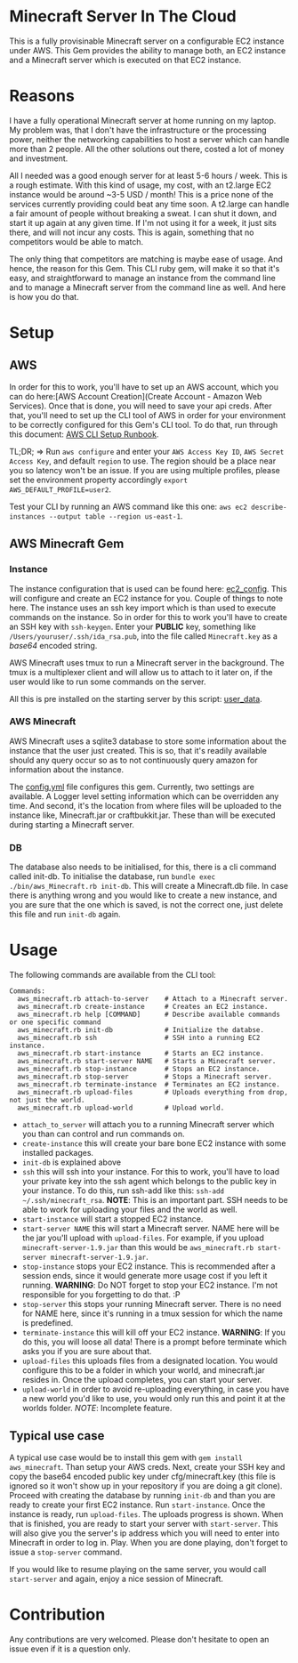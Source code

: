 Minecraft Server In The Cloud
=============================

This is a fully provisinable Minecraft server on a configurable EC2 instance under AWS. This Gem
provides the ability to manage both, an EC2 instance and a Minecraft server which is executed on
that EC2 instance.

# Reasons

I have a fully operational Minecraft server at home running on my laptop. My problem was, that
I don't have the infrastructure or the processing power, neither the networking capabilities to host
a server which can handle more than 2 people. All the other solutions out there, costed a lot of
money and investment.

All I needed was a good enough server for at least 5-6 hours / week. This is a rough estimate.
With this kind of usage, my cost, with an t2.large EC2 instance would be around ~3-5 USD / month!
This is a price none of the services currently providing could beat any time soon. A t2.large can
handle a fair amount of people without breaking a sweat. I can shut it down, and start it up again
at any given time. If I'm not using it for a week, it just sits there, and will not incur any costs.
This is again, something that no competitors would be able to match.

The only thing that competitors are matching is maybe ease of usage. And hence, the reason for this
Gem. This CLI ruby gem, will make it so that it's easy, and straightforward to manage an instance
from the command line and to manage a Minecraft server from the command line as well. And here is
how you do that.

# Setup

## AWS

In order for this to work, you'll have to set up an AWS account, which you can do here:[AWS Account Creation](Create Account - Amazon Web Services).
Once that is done, you will need to save your api creds. After that, you'll need to set up the CLI
tool of AWS in order for your environment to be correctly configured for this Gem's CLI tool. To
do that, run through this document: [AWS CLI Setup Runbook](http://docs.aws.amazon.com/cli/latest/userguide/cli-chap-getting-started.html).

TL;DR; => Run `aws configure` and enter your `AWS Access Key ID`, `AWS Secret Access Key`, and default
`region` to use. The region should be a place near you so latency won't be an issue. If you are using
multiple profiles, please set the environment property accordingly `export AWS_DEFAULT_PROFILE=user2`.

Test your CLI by running an AWS command like this one: `aws ec2 describe-instances --output table --region us-east-1`.

## AWS Minecraft Gem

### Instance

The instance configuration that is used can be found here: [ec2_config](cfg/ec2_config.json). This
will configure and create an EC2 instance for you. Couple of things to note here. The instance uses
an ssh key import which is than used to execute commands on the instance. So in order for this to work
you'll have to create an SSH key with `ssh-keygen`. Enter your **PUBLIC** key, something like `/Users/youruser/.ssh/ida_rsa.pub`,
into the file called `Minecraft.key` as a *base64* encoded string.

AWS Minecraft uses tmux to run a Minecraft server in the background. The tmux is a multiplexer client
and will allow us to attach to it later on, if the user would like to run some commands on the server.

All this is pre installed on the starting server by this script: [user_data](cfg/user_data.sh).

### AWS Minecraft

AWS Minecraft uses a sqlite3 database to store some information about the instance that the user just
created. This is so, that it's readily available should any query occur so as to not continuously
query amazon for information about the instance.

The [config.yml](cfg/config.yml) file configures this gem. Currently, two settings are available. A
Logger level setting information which can be overridden any time. And second, it's the location from
where files will be uploaded to the instance like, Minecraft.jar or craftbukkit.jar. These than will
be executed during starting a Minecraft server.

### DB

The database also needs to be initialised, for this, there is a cli command called init-db. To
initialise the database, run `bundle exec ./bin/aws_Minecraft.rb init-db`. This will create a
Minecraft.db file. In case there is anything wrong and you would like to create a new instance, and
you are sure that the one which is saved, is not the correct one, just delete this file and run
`init-db` again.

# Usage

The following commands are available from the CLI tool:
```
Commands:
  aws_minecraft.rb attach-to-server    # Attach to a Minecraft server.
  aws_minecraft.rb create-instance     # Creates an EC2 instance.
  aws_minecraft.rb help [COMMAND]      # Describe available commands or one specific command
  aws_minecraft.rb init-db             # Initialize the databse.
  aws_minecraft.rb ssh                 # SSH into a running EC2 instance.
  aws_minecraft.rb start-instance      # Starts an EC2 instance.
  aws_minecraft.rb start-server NAME   # Starts a Minecraft server.
  aws_minecraft.rb stop-instance       # Stops an EC2 instance.
  aws_minecraft.rb stop-server         # Stops a Minecraft server.
  aws_minecraft.rb terminate-instance  # Terminates an EC2 instance.
  aws_minecraft.rb upload-files        # Uploads everything from drop, not just the world.
  aws_minecraft.rb upload-world        # Upload world.
```

* `attach_to_server` will attach you to a running Minecraft server which you than can control and run
commands on.
* `create-instance` this will create your bare bone EC2 instance with some installed packages.
* `init-db` is explained above
* `ssh` this will ssh into your instance. For this to work, you'll have to load your private key
into the ssh agent which belongs to the public key in your instance. To do this, run ssh-add like this:
`ssh-add ~/.ssh/minecraft_rsa`. **NOTE**: This is an important part. SSH needs to be able to work for
uploading your files and the world as well.
* `start-instance` will start a stopped EC2 instance.
* `start-server NAME` this will start a Minecraft server. NAME here will be the jar you'll upload with
`upload-files`. For example, if you upload `minecraft-server-1.9.jar` than this would be
`aws_minecraft.rb start-server minecraft-server-1.9.jar`.
* `stop-instance` stops your EC2 instance. This is recommended after a session ends, since it would
generate more usage cost if you left it running. **WARNING**: Do NOT forget to stop your EC2 instance.
I'm not responsible for you forgetting to do that. :P
* `stop-server` this stops your running Minecraft server. There is no need for NAME here, since it's
running in a tmux session for which the name is predefined.
* `terminate-instance` this will kill off your EC2 instance. **WARNING**: If you do this, you will loose
all data! There is a prompt before terminate which asks you if you are sure about that.
* `upload-files` this uploads files from a designated location. You would configure this to be a
folder in which your world, and minecraft.jar resides in. Once the upload completes, you can start
your server.
* `upload-world` in order to avoid re-uploading everything, in case you have a new world you'd like
to use, you would only run this and point it at the worlds folder. *NOTE*: Incomplete feature.

## Typical use case

A typical use case would be to install this gem with `gem install aws_minecraft`. Than setup your
AWS creds. Next, create your SSH key and copy the base64 encoded public key under cfg/minecraft.key
(this file is ignored so it won't show up in your repository if you are doing a git clone). Proceed
with creating the database by running `init-db` and than you are ready to create your first EC2 instance.
Run `start-instance`. Once the instance is ready, run `upload-files`. The uploads progress is shown.
When that is finished, you are ready to start your server with `start-server`. This will also give
you the server's ip address which you will need to enter into Minecraft in order to log in. Play.
When you are done playing, don't forget to issue a `stop-server` command.

If you would like to resume playing on the same server, you would call `start-server` and again,
enjoy a nice session of Minecraft.

# Contribution

Any contributions are very welcomed. Please don't hesitate to open an issue even if it is a question only.
